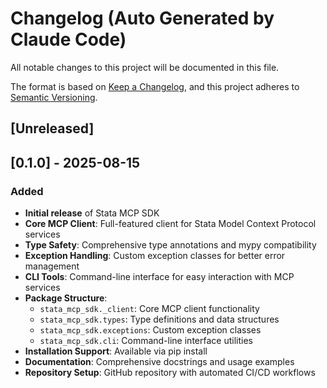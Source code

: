 # Changelog (Auto Generated by Claude Code)

All notable changes to this project will be documented in this file.

The format is based on [Keep a Changelog](https://keepachangelog.com/en/1.0.0/),
and this project adheres to [Semantic Versioning](https://semver.org/spec/v2.0.0.html).

## [Unreleased]

## [0.1.0] - 2025-08-15

### Added
- **Initial release** of Stata MCP SDK
- **Core MCP Client**: Full-featured client for Stata Model Context Protocol services
- **Type Safety**: Comprehensive type annotations and mypy compatibility
- **Exception Handling**: Custom exception classes for better error management
- **CLI Tools**: Command-line interface for easy interaction with MCP services
- **Package Structure**:
  - `stata_mcp_sdk._client`: Core MCP client functionality
  - `stata_mcp_sdk.types`: Type definitions and data structures
  - `stata_mcp_sdk.exceptions`: Custom exception classes
  - `stata_mcp_sdk.cli`: Command-line interface utilities
- **Installation Support**: Available via pip install
- **Documentation**: Comprehensive docstrings and usage examples
- **Repository Setup**: GitHub repository with automated CI/CD workflows
